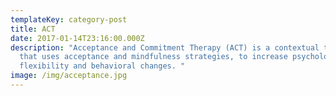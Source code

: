 ```yaml
---
templateKey: category-post
title: ACT
date: 2017-01-14T23:16:00.000Z
description: "Acceptance and Commitment Therapy (ACT) is a contextual therapy
  that uses acceptance and mindfulness strategies, to increase psychological
  flexibility and behavioral changes. "
image: /img/acceptance.jpg
---
```

